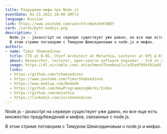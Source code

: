 ```yaml
---
title: Разрушаем мифы про Node.js
eventDate: 02-21-2022 18:00 GMT+2
language: Russian
link: https://www.youtube.com/watch?v=Nykxhmh3WDY
card: /cards/myth-nodejs.png
description: |
  Node.js - javascript на сервере существует уже давно, но все еще есть множество предубеждений и мифов, связанных с node.js. 
  В этом стриме поговорим с Тимуром Шемсединовым о node.js и мифах. 
authors:
- name: Timur Shemsedinov
  title: CTO at B-OS, Chief Architect at Metarhia, Lecturer at KPI & KSE
  about: Researcher, lecturer, open-source software engineer - 3rd in github rating in Ukraine. NodeUA, Metarhia and How programming works community organizer (more than 20K engineers), speaker at ~40 TI conferences, have more then 200 video lectures on youtube and ~19K subscribers. 26 years in IT, expert in building distributed corporate applications, private cloud, systems architecture, Node.js, JavaScript, cybernetics, production automation, telemetry, network protocols.
  image: https://dl.airtable.com/.attachmentThumbnails/e35edf95bf61ad4fb1e0a08ea8b7d04c/b599e1d8
  links:
  - https://github.com/tshemsedinov
  - https://www.youtube.com/TimurShemsedinov
  - https://www.meetup.com/NodeUA
  - https://github.com/HowProgrammingWorks/Index
  - https://github.com/metarhia
  - https://linkedin.com/in/shemsedinov
---
```


Node.js - javascript на сервере существует уже давно, но все еще есть множество предубеждений и мифов, связанных с node.js.

В этом стриме поговорим с Тимуром Шемсединовым о node.js и мифах. 
